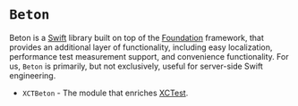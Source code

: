 # ``Beton``

Beton is a [Swift](http://docs.swift.org) library built on top of
the [Foundation](https://developer.apple.com/documentation/foundation) framework, that provides an additional layer of
functionality, including easy localization, performance test measurement support, and convenience functionality.
For us, `Beton` is primarily, but not exclusively, useful for server-side Swift engineering.

* ``XCTBeton`` - The module that enriches [XCTest](https://developer.apple.com/documentation/xctest).
